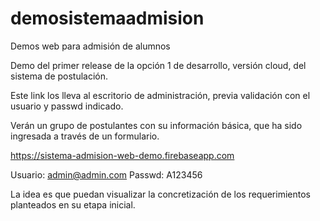# demosistemaadmision
Demos web para admisión de alumnos

Demo del primer release de la opción 1 de desarrollo, versión cloud, del sistema de postulación.

Este link los lleva al escritorio de administración, previa validación con el usuario y passwd indicado.

Verán un grupo de postulantes con su información básica, que ha sido ingresada a través de un formulario.
 
https://sistema-admision-web-demo.firebaseapp.com
 
Usuario: admin@admin.com
Passwd: A123456
 
La idea es que puedan visualizar la concretización de los requerimientos planteados en su etapa inicial.
